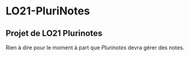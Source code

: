 # **LO21-PluriNotes**

## __Projet de LO21 Plurinotes__

Rien à dire pour le moment à part que *Plurinotes* devra gérer des notes. 

